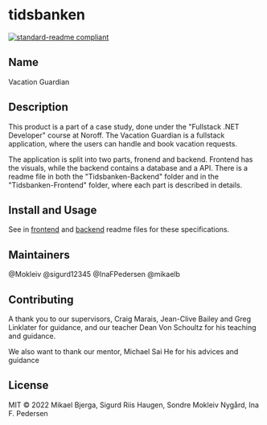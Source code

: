 # tidsbanken
[![standard-readme compliant](https://img.shields.io/badge/standard--readme-OK-green.svg?style=flat-square)](https://github.com/RichardLitt/standard-readme)

## Name
Vacation Guardian

## Description
This product is a part of a case study, done under the "Fullstack .NET Developer" course at Noroff.
The Vacation Guardian is a fullstack application, where the users can handle and book vacation requests.

The application is split into two parts, fronend and backend.
Frontend has the visuals, while the backend contains a database and a API.
There is a readme file in both the "Tidsbanken-Backend" folder and in the "Tidsbanken-Frontend" folder, where each part is described in details.

## Install and Usage
See in [frontend](./tidsbanken-frontend/README.md) and 
[backend](./Tidsbanken-Backend/README.md) readme files for these specifications.

## Maintainers
@Mokleiv
@sigurd12345
@InaFPedersen
@mikaelb

## Contributing
A thank you to our supervisors, Craig Marais, Jean-Clive Bailey and Greg Linklater for guidance, and our teacher Dean Von Schoultz for his teaching and guidance.

We also want to thank our mentor, Michael Sai He for his advices and guidance

## License
MIT © 2022 Mikael Bjerga, Sigurd Riis Haugen, Sondre Mokleiv Nygård, Ina F. Pedersen
